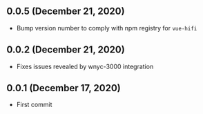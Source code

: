 ## 0.0.5 (December 21, 2020)
- Bump version number to comply with npm registry for `vue-hifi`

## 0.0.2 (December 21, 2020)
- Fixes issues revealed by wnyc-3000 integration

## 0.0.1 (December 17, 2020)
- First commit


